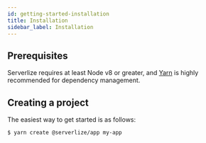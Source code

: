 ```yaml
---
id: getting-started-installation
title: Installation
sidebar_label: Installation
---
```


## Prerequisites

Serverlize requires at least Node v8 or greater, and [Yarn][link-yarn] is 
highly recommended for dependency management.

## Creating a project

The easiest way to get started is as follows:

```bash
$ yarn create @serverlize/app my-app
```

[link-yarn]: https://yarnpkg.com/lang/en/
